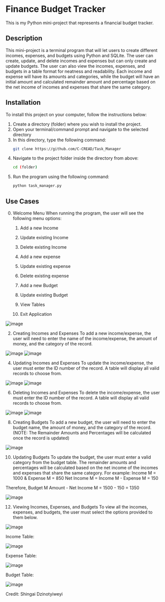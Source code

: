 # Finance Budget Tracker
This is my Python mini-project that represents a financial budget tracker.


## Description
This mini-project is a terminal program that will let users to create different incomes, expenses, and budgets using Python and SQLite. 
The user can create, update, and delete incomes and expenses but can only create and update budgets. The user can also view the incomes, expenses, and budgets in a table format for neatness and readability.
Each income and expense will have its amounts and categories, while the budget will have an initial amount and calculated remainder amount and percentage based on the net income of incomes and expenses that share the same category. 

## Installation
To install this project on your computer, follow the instructions below:
1. Create a directory (folder) where you wish to install the project.
2. Open your terminal/command prompt and navigate to the selected directory
3. In this directory, type the following command:
     ```sh
     git clone https://github.com/C-CREAD/Task_Manager
     ```
4. Navigate to the project folder inside the directory from above:
     ```sh
     cd (folder)
     ```
5. Run the program using the following command:
     ```sh
     python task_manager.py 
     ```



## Use Cases

0. Welcome Menu
   When running the program, the user will see the following menu options:
     1. Add a new Income
     2. Update existing Income
     3. Delete existing Income

     4. Add a new expense
     5. Update existing expense
     6. Delete existing expense

     7. Add a new Budget
     8. Update existing Budget

     9. View Tables

     0. Exit Application

![image](https://github.com/user-attachments/assets/b2d249dd-d886-4fb5-8b6a-233e31661753)


2. Creating Incomes and Expenses
   To add a new income/expense, the user will need to enter the name of the income/expense, the amount of money, and the category of the record.

![image](https://github.com/user-attachments/assets/82d22e72-9f38-4b2c-b68a-c0b6b9924079)
![image](https://github.com/user-attachments/assets/4aae5dd8-fd40-4b3a-8c4b-6c5077d4883c)


4. Updating Incomes and Expenses
   To update the income/expense, the user must enter the ID number of the record. A table will display all valid records to choose from.

![image](https://github.com/user-attachments/assets/d9015cd1-2f73-412e-84ea-2ac3d926074f)
![image](https://github.com/user-attachments/assets/4e354fe9-58e6-473f-85f8-3dc92922c5fe)


6. Deleting Incomes and Expenses
   To delete the income/expense, the user must enter the ID number of the record. A table will display all valid records to choose from.

![image](https://github.com/user-attachments/assets/31b1bd53-e788-4eba-8455-ca3baa17ff89)
![image](https://github.com/user-attachments/assets/10efe2ee-103e-4d18-865f-1f4b2e239066)

   
8. Creating Budgets
   To add a new budget, the user will need to enter the budget name, the amount of money, and the category of the record.
   (NOTE: The Remainder Amounts and Percentages will be calculated once the record is updated)

![image](https://github.com/user-attachments/assets/0330a983-c184-48b3-bb23-e1389088b911)

10. Updating Budgets
   To update the budget, the user must enter a valid category from the budget table. The remainder amounts and percentages will be calculated based on the net income of the incomes and expenses that share the same category.
   For example:
   Income M = 1000   &   Expense M = 850
   Net Income M = Income M - Expense M = 150

   Therefore, 
   Budget M Amount - Net Income M = 1500 - 150 = 1350 

![image](https://github.com/user-attachments/assets/3a9ae3f6-2b25-4a0b-85f3-25a809218922)
    

12. Viewing Incomes, Expenses, and Budgets
    To view all the incomes, expenses, and budgets, the user must select the options provided to them below.

![image](https://github.com/user-attachments/assets/c8b39f6c-c614-4b03-839d-707ccbcb1976)

Income Table:

![image](https://github.com/user-attachments/assets/a058f742-85b3-489c-b60c-9f75595d9479)

Expense Table:

![image](https://github.com/user-attachments/assets/4b27ff19-800c-4c83-a259-6eac68fa926f)

Budget Table:

![image](https://github.com/user-attachments/assets/0ed0ee51-633c-4552-9018-78bba35759ea)

    
Credit: 
Shingai Dzinotyiweyi
